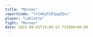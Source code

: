 ```yaml
---
title: "Moroes"
reportCode: "7rC4GqTLR3pgZQxc"
player: "Lablatte"
fight: "Moroes"
date: 2021-08-01T19:04:53.731000+00:00
---
```

